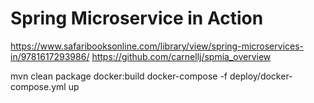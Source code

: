 # Spring Microservice in Action
https://www.safaribooksonline.com/library/view/spring-microservices-in/9781617293986/
https://github.com/carnellj/spmia_overview


mvn clean package docker:build
docker-compose -f deploy/docker-compose.yml up